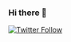 ### Hi there 👋


[![Twitter Follow](https://img.shields.io/twitter/follow/pinarkaymaz6.svg?style=social)](https://twitter.com/pinarkaymaz6)

<!--
**pinarkaymaz6/pinarkaymaz6** is a ✨ _special_ ✨ repository because its `README.md` (this file) appears on your GitHub profile.

Here are some ideas to get you started:

- 🔭 I’m currently working on ...
- 🌱 I’m currently learning ...
- 👯 I’m looking to collaborate on ...
- 🤔 I’m looking for help with ...
- 💬 Ask me about ...
- 📫 How to reach me: ...
- 😄 Pronouns: ...
- ⚡ Fun fact: ...
-->
